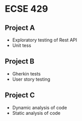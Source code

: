 # ECSE 429

## Project A
* Exploratory testing of Rest API
* Unit tess

## Project B
* Gherkin tests
* User story testing

## Project C
* Dynamic analysis of code
* Static analysis of code
